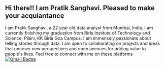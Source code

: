 ## Hi there!! I am Pratik Sanghavi. Pleased to make your acquiantance

I am Pratik Sanghavi, a 22 year old data analyst from Mumbai, India. I am currently finishing my graduation from Birla Institute of Technology and Science, Pilani, KK Birla Goa Campus. I am immensely passionate about telling stories through data. I am open to collaborating on projects and ideas that uncover new perspectives and open avenues for adding value to people's lives. Feel free to connect with me on these platforms
[![Gmail Badge](https://img.shields.io/badge/-sanghavipratikr@gmail.com-c14438?style=flat-square&logo=Gmail&logoColor=white&link=mailto:sanghavipratikr@gmail.com)](mailto:sanghavipratikr@gmail.com)
